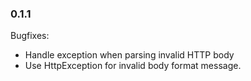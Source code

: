 ### 0.1.1 ###
Bugfixes:
  - Handle exception when parsing invalid HTTP body
  - Use HttpException for invalid body format message.